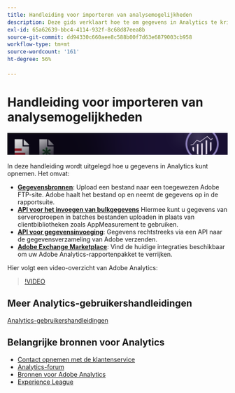 ```yaml
---
title: Handleiding voor importeren van analysemogelijkheden
description: Deze gids verklaart hoe te om gegevens in Analytics te krijgen gebruikend Gegevensbronnen, de Invoeging API van Gegevens, en Data Connectors.
exl-id: 65a62639-bbc4-4114-932f-8c68d87eea8b
source-git-commit: dd94330c660aee8c588b00f7d63e6879003cb958
workflow-type: tm+mt
source-wordcount: '161'
ht-degree: 56%

---
```


# Handleiding voor importeren van analysemogelijkheden

![Banner](../../assets/doc_banner_import.png)

In deze handleiding wordt uitgelegd hoe u gegevens in Analytics kunt opnemen. Het omvat:

* **[Gegevensbronnen](c-data-sources/datasrc-home.md)**: Upload een bestand naar een toegewezen Adobe FTP-site. Adobe haalt het bestand op en neemt de gegevens op in de rapportsuite.
* **[API voor het invoegen van bulkgegevens](/help/import/bulk-data-insertion-api/bulk-data-insert.md)** Hiermee kunt u gegevens van serveroproepen in batches bestanden uploaden in plaats van clientbibliotheken zoals AppMeasurement te gebruiken.
* **[API voor gegevensinvoeging](c-data-insertion-api/c-data-insertion-api.md)**: Gegevens rechtstreeks via een API naar de gegevensverzameling van Adobe verzenden.
* **[Adobe Exchange Marketplace](https://exchange.adobe.com/experiencecloud.analytics.html#product)**: Vind de huidige integraties beschikbaar om uw Adobe Analytics-rapportenpakket te verrijken.

Hier volgt een video-overzicht van Adobe Analytics:

>[!VIDEO](https://video.tv.adobe.com/v/27429/?quality=12)

## Meer Analytics-gebruikershandleidingen

[Analytics-gebruikershandleidingen](https://experienceleague.adobe.com/docs/analytics.html)

## Belangrijke bronnen voor Analytics

* [Contact opnemen met de klantenservice](https://experienceleague.adobe.com/?support-solution=Analytics&amp;lang=nl#support)
* [Analytics-forum](https://forums.adobe.com/community/experience-cloud/analytics-cloud/analytics)
* [Bronnen voor Adobe Analytics](https://forums.adobe.com/message/10660755)
* [Experience League](https://landing.adobe.com/experience-league/)
